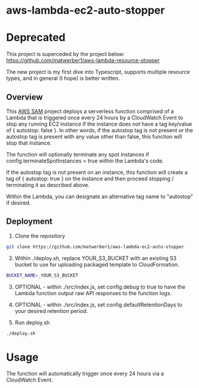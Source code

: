 # aws-lambda-ec2-auto-stopper

# Deprecated

This project is superceded by the project below:
https://github.com/matwerber1/aws-lambda-resource-stopper

The new project is my first dive into Typescript, supports multiple resource types, and in general (I hope) is better written.

## Overview

This [AWS SAM](https://github.com/awslabs/serverless-application-model) project deploys a serverless function comprised of a Lambda that 
is triggered once every 24 hours by a CloudWatch Event to stop any running EC2 instance if the instance does *not* have a tag key/value of 
{ autostop: false }. In other words, if the autostop tag is not present *or* the autostop tag is present with any value other than false,
this function will stop that instance.

The function will optionally terminate any spot instances if config.terminateSpotInstances = true within the Lambda's code.

If the autostop tag is not present on an instance, this function will create a tag of { autostop: true } on the instance and then proceed
stopping / terminating it as described above. 

Within the Lambda, you can designate an alternative tag name to "autostop" if desired. 


## Deployment

1. Clone the repository
  ```sh
  git clone https://github.com/matwerber1/aws-lambda-ec2-auto-stopper
  ```

2. Within ./deploy.sh, replace YOUR_S3_BUCKET with an existing S3 bucket to use for uploading packaged template to CloudFormation. 
  
  ```sh
  BUCKET_NAME=_YOUR_S3_BUCKET
  ```

3. OPTIONAL - within ./src/index.js, set config.debug to true to have the Lambda function output raw API responses to the function logs. 

4. OPTIONAL - within ./src/index.js, set config.defaultRetentionDays to your desired retention period. 

5. Run deploy.sh

  ```sh
  ./deploy.sh
  ```
  
# Usage

The function will automatically trigger once every 24 hours via a CloudWatch Event. 
